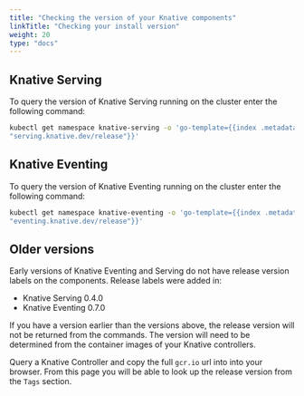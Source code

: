 ```yaml
---
title: "Checking the version of your Knative components"
linkTitle: "Checking your install version"
weight: 20
type: "docs"
---
```


## Knative Serving

To query the version of Knative Serving running on the cluster enter the
following command:

```bash
kubectl get namespace knative-serving -o 'go-template={{index .metadata.labels
"serving.knative.dev/release"}}'
```

## Knative Eventing

To query the version of Knative Eventing running on the cluster enter the
following command:

```bash
kubectl get namespace knative-eventing -o 'go-template={{index .metadata.labels
"eventing.knative.dev/release"}}'
```


## Older versions

Early versions of Knative Eventing and Serving do not have release version
labels on the components. Release labels were added in:

* Knative Serving 0.4.0
* Knative Eventing 0.7.0

If you have a version earlier than the versions above, the release version will not
be returned from the commands. The version will need to be determined from the
container images of your Knative controllers.

Query a Knative Controller and copy the full `gcr.io` url into into your browser. From
this page you will be able to look up the release version from the `Tags`
section.
